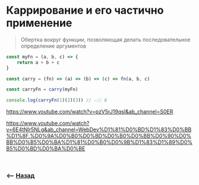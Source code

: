 # Каррирование и его частично применение

> Обертка вокруг функции, позволяющая делать последовательное определение аргументов

```javascript
const myFn = (a, b, c) => {
    return a + b + c
}

const carry = (fn) => (a) => (b) => (c) => fn(a, b, c)

const carryFn = carry(myFn)

console.log(carryFn(1)(2)(3)) // 👉🏼 6
```

https://www.youtube.com/watch?v=pzV5rJ19qsI&ab_channel=S0ER

https://www.youtube.com/watch?v=6E4tNlr5NLg&ab_channel=WebDev%D1%81%D0%BD%D1%83%D0%BB%D1%8F.%D0%9A%D0%B0%D0%BD%D0%B0%D0%BB%D0%90%D0%BB%D0%B5%D0%BA%D1%81%D0%B0%D0%9B%D1%83%D1%89%D0%B5%D0%BD%D0%BA%D0%BE

<br>

### ⟵ **<a href="../../readme.md">Назад</a>**
